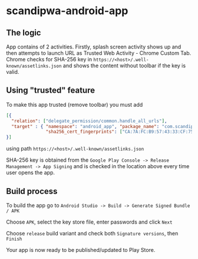 # scandipwa-android-app

## The logic
App contains of 2 activities. Firstly, splash screen activity shows up and then attempts to launch URL as Trusted Web Activity - Chrome Custom Tab.
Chrome checks for SHA-256 key in `https://<host>/.well-known/assetlinks.json` and shows the content without toolbar if the key is valid.

## Using "trusted" feature

To make this app trusted (remove toolbar) you must add
```json
[{
  "relation": ["delegate_permission/common.handle_all_urls"],
  "target" : { "namespace": "android_app", "package_name": "com.scandipwa",
               "sha256_cert_fingerprints": ["CA:7A:FC:B9:57:43:33:CF:75:F3:78:DB:CD:FB:5A:60:B9:3A:37:84:C0:03:61:DB:3F:F8:66:0B:75:5B:BE:A9"] }
}]
```
using path `https://<host>/.well-known/assetlinks.json`

SHA-256 key is obtained from the `Google Play Console -> Release Management -> App Signing` and is checked in the location above every time user opens the app.


## Build process
To build the app go to `Android Studio -> Build -> Generate Signed Bundle / APK`

Choose `APK`, select the key store file, enter passwords and click `Next`

Choose `release` build variant and check both `Signature versions`, then `Finish`

Your app is now ready to be published/updated to Play Store.
